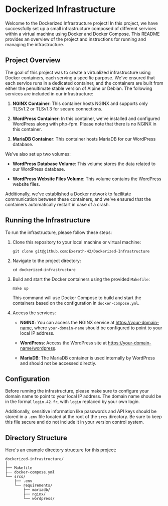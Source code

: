 # Dockerized Infrastructure

Welcome to the Dockerized Infrastructure project! In this project, we have successfully set up a small infrastructure composed of different services within a virtual machine using Docker and Docker Compose. This README provides an overview of the project and instructions for running and managing the infrastructure.

## Project Overview

The goal of this project was to create a virtualized infrastructure using Docker containers, each serving a specific purpose. We've ensured that each service runs in a dedicated container, and the containers are built from either the penultimate stable version of Alpine or Debian. The following services are included in our infrastructure:

1. **NGINX Container**: This container hosts NGINX and supports only TLSv1.2 or TLSv1.3 for secure connections.

2. **WordPress Container**: In this container, we've installed and configured WordPress along with php-fpm. Please note that there is no NGINX in this container.

3. **MariaDB Container**: This container hosts MariaDB for our WordPress database.

We've also set up two volumes:

- **WordPress Database Volume**: This volume stores the data related to our WordPress database.

- **WordPress Website Files Volume**: This volume contains the WordPress website files.

Additionally, we've established a Docker network to facilitate communication between these containers, and we've ensured that the containers automatically restart in case of a crash.

## Running the Infrastructure

To run the infrastructure, please follow these steps:

1. Clone this repository to your local machine or virtual machine:

   ```
   git clone git@github.com:Exerath-42/Dockerized-Infrastructure
   ```

2. Navigate to the project directory:

   ```
   cd dockerized-infrastructure
   ```

3. Build and start the Docker containers using the provided `Makefile`:

   ```
   make up
   ```

   This command will use Docker Compose to build and start the containers based on the configuration in `docker-compose.yml`.

4. Access the services:

   - **NGINX**: You can access the NGINX service at [https://your-domain-name](https://your-domain-name), where `your-domain-name` should be configured to point to your local IP address.

   - **WordPress**: Access the WordPress site at [https://your-domain-name/wordpress](https://your-domain-name/wordpress).

   - **MariaDB**: The MariaDB container is used internally by WordPress and should not be accessed directly.

## Configuration

Before running the infrastructure, please make sure to configure your domain name to point to your local IP address. The domain name should be in the format `login.42.fr`, with `login` replaced by your own login.

Additionally, sensitive information like passwords and API keys should be stored in a `.env` file located at the root of the `srcs` directory. Be sure to keep this file secure and do not include it in your version control system.

## Directory Structure

Here's an example directory structure for this project:

```
dockerized-infrastructure/
│
├── Makefile
├── docker-compose.yml
└── srcs/
    ├── .env
    └── requirements/
        ├── mariadb/
        ├── nginx/
        └── wordpress/
```
